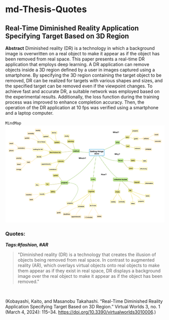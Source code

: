 # md-Thesis-Quotes
  
  ## **Real-Time Diminished Reality Application Specifying Target Based on 3D Region** 
  
  **Abstract**
  Diminished reality (DR) is a technology in which a background image is overwritten on a real object to make it appear as if the object has been removed from real space. This paper presents a real-time DR application that employs deep learning. A DR application can remove objects inside a 3D region defined by a user in images captured using a smartphone. By specifying the 3D region containing the target object to be removed, DR can be realized for targets with various shapes and sizes, and the specified target can be removed even if the viewpoint changes. To achieve fast and accurate DR, a suitable network was employed based on the experimental results. Additionally, the loss function during the training process was improved to enhance completion accuracy. Then, the operation of the DR application at 10 fps was verified using a smartphone and a laptop computer.

  `MindMap`
![alt text](images/mindmap.png)

### **Quotes:** 
***Tags:#fashion, #AR***
 >"Diminished reality (DR) is a technology that creates the illusion of objects being removed from real space. In contrast to augmented reality (AR), which overlays virtual objects onto real objects to make them appear as if they exist in real space, DR displays a background image over the real object to make it appear as if the object has been removed."

<p>&nbsp;</p>

(Kobayashi, Kaito, and Masanobu Takahashi. “Real-Time Diminished Reality Application Specifying Target Based on 3D Region.” Virtual Worlds 3, no. 1 (March 4, 2024): 115–34. https://doi.org/10.3390/virtualworlds3010006.)